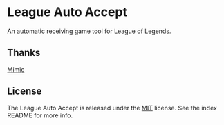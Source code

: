 # League Auto Accept

An automatic receiving game tool for League of Legends.

## Thanks

[Mimic](https://github.com/molenzwiebel/Mimic/)

## License

The League Auto Accept is released under the [MIT](https://github.com/BrandTime/League-Auto-Accept/blob/master/LICENSE) license. See the index README for more info.
